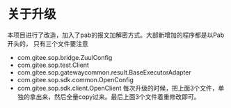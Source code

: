# 关于升级

本项目进行了改造，加入了pab的报文加解密方式。大部新增加的程序都是以Pab开头的，
只有三个文件要注意
* com.gitee.sop.bridge.ZuulConfig
* com.gitee.sop.test.Client
* com.gitee.sop.gatewaycommon.result.BaseExecutorAdapter
* com.gitee.sop.sdk.common.OpenConfig
* com.gitee.sop.sdk.client.OpenClient
每次升级的时候，把上面3个文件，单独的拿出来，然后全量copy过来。最后上面3个文件着重修改即可。